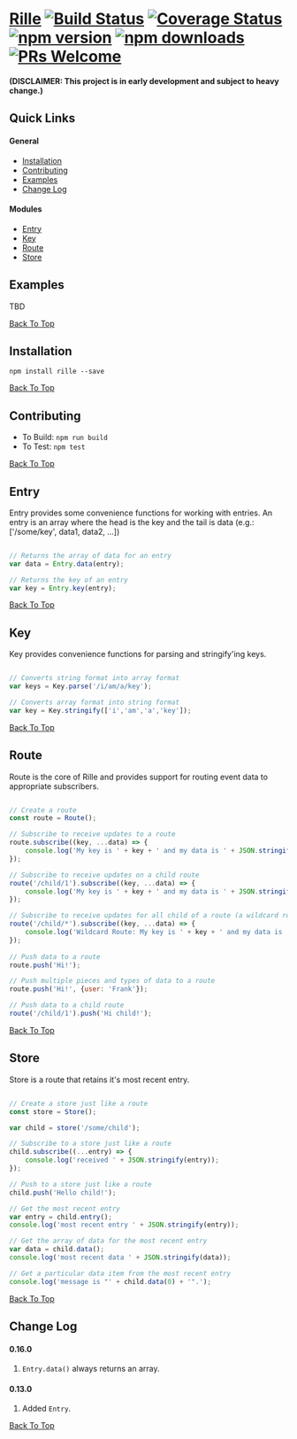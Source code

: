 # [Rille](http://www.rille.io) [![Build Status](https://img.shields.io/travis/dbmeads/rille/master.svg?style=flat-square)](https://travis-ci.org/dbmeads/rille) [![Coverage Status](https://img.shields.io/coveralls/dbmeads/rille/master.svg?style=flat-square)](https://coveralls.io/github/dbmeads/rille?branch=master) [![npm version](https://img.shields.io/npm/v/rille.svg?style=flat-square)](https://www.npmjs.com/package/rille) [![npm downloads](https://img.shields.io/npm/dm/rille.svg?style=flat-square)](https://www.npmjs.com/package/rille) [![PRs Welcome](https://img.shields.io/badge/PRs-welcome-brightgreen.svg?style=flat-square)](CONTRIBUTING.md#pull-requests)

**(DISCLAIMER: This project is in early development and subject to heavy change.)**

## Quick Links

#### General
* [Installation](#installation)
* [Contributing](#contributing)
* [Examples](#examples)
* [Change Log](#change-log)

#### Modules
* [Entry](#entry)
* [Key](#key)
* [Route](#route)
* [Store](#store)

## Examples

TBD

[Back To Top](#quick-links)

## Installation

`npm install rille --save`

[Back To Top](#quick-links)

## Contributing

* To Build: `npm run build`
* To Test: `npm test`

[Back To Top](#quick-links)

## Entry

Entry provides some convenience functions for working with entries.  An entry is an array where the head is the key and the tail is data (e.g.: ['/some/key', data1, data2, ...])


```js

// Returns the array of data for an entry
var data = Entry.data(entry);

// Returns the key of an entry
var key = Entry.key(entry);

```

[Back To Top](#quick-links)

## Key

Key provides convenience functions for parsing and stringify'ing keys.

```js

// Converts string format into array format
var keys = Key.parse('/i/am/a/key');

// Converts array format into string format
var key = Key.stringify(['i','am','a','key']);

```

[Back To Top](#quick-links)

## Route

Route is the core of Rille and provides support for routing event data to appropriate subscribers.

```js

// Create a route
const route = Route();

// Subscribe to receive updates to a route
route.subscribe((key, ...data) => {
    console.log('My key is ' + key + ' and my data is ' + JSON.stringify(data));
});

// Subscribe to receive updates on a child route
route('/child/1').subscribe((key, ...data) => {
    console.log('My key is ' + key + ' and my data is ' + JSON.stringify(data));
});

// Subscribe to receive updates for all child of a route (a wildcard route)
route('/child/*').subscribe((key, ...data) => {
    console.log('Wildcard Route: My key is ' + key + ' and my data is ' + JSON.stringify(data));
});
                 
// Push data to a route
route.push('Hi!');

// Push multiple pieces and types of data to a route
route.push('Hi!', {user: 'Frank'}); 

// Push data to a child route
route('/child/1').push('Hi child!');

```

[Back To Top](#quick-links)

## Store

Store is a route that retains it's most recent entry.

```js

// Create a store just like a route
const store = Store();

var child = store('/some/child');

// Subscribe to a store just like a route
child.subscribe((...entry) => {
    console.log('received ' + JSON.stringify(entry));
});

// Push to a store just like a route
child.push('Hello child!');

// Get the most recent entry
var entry = child.entry();
console.log('most recent entry ' + JSON.stringify(entry));

// Get the array of data for the most recent entry
var data = child.data();
console.log('most recent data ' + JSON.stringify(data));

// Get a particular data item from the most recent entry
console.log('message is "' + child.data(0) + '".');

```

[Back To Top](#quick-links)

## Change Log

#### 0.16.0
1. `Entry.data()` always returns an array.

#### 0.13.0
1. Added `Entry`.

[Back To Top](#quick-links)